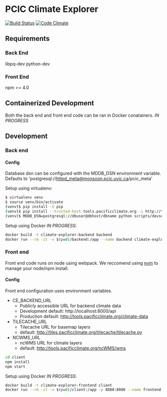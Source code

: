 # PCIC Climate Explorer

[![Build Status](https://travis-ci.org/pacificclimate/climate-explorer.svg?branch=master)](https://travis-ci.org/pacificclimate/climate-explorer)
[![Code Climate](https://codeclimate.com/github/pacificclimate/climate-explorer/badges/gpa.svg)](https://codeclimate.com/github/pacificclimate/climate-explorer)

## Requirements

### Back End

libpq-dev python-dev

### Front End

npm >= 4.0

## Containerized Development

Both the back end and front end code can be ran in Docker conatainers. *IN PROGRESS*

## Development

### Back end

#### Config

Database dsn can be configured with the MDDB_DSN environment variable. Defaults to 'postgresql://httpd_meta@monsoon.pcic.uvic.ca/pcic_meta'

Setup using virtualenv:

```bash
$ virtualenv venv
$ source venv/bin/activate
(venv)$ pip install -U pip
(venv)$ pip install --trusted-host tools.pacificclimate.org -i http://tools.pacificclimate.org/pypiserver/ -e .
(venv)$ MDDB_DSN=postgresql://dbuser@dbhost/dbname python scripts/devserver.py -p <port>
```

Setup using Docker *IN PROGRESS*:

```bash
docker build -t climate-explorer-backend backend
docker run --rm -it -v $(pwd)/backend:/app --name backend climate-explorer-backend
```

### Front end

Front end code runs on node using webpack. We reccomend using [nvm](https://github.com/creationix/nvm) to manage your node/npm install.

#### Config

Front end configuration uses environment variables.

* CE_BACKEND_URL
  * Publicly accessible URL for backend climate data
  * Development default: http://localhost:8000/api
  * Production default: http://tools.pacificclimate.org/climate-data
* TILECACHE_URL
  * Tilecache URL for basemap layers
  * default: http://tiles.pacificclimate.org/tilecache/tilecache.py
* NCWMS_URL
  * ncWMS URL for climate layers
  * default: http://tools.pacificclimate.org/ncWMS/wms

```bash  
cd client
npm install
npm start
```

Setup using Docker *IN PROGRESS*:

```bash
docker build -t climate-explorer-frontend client
docker run --rm -it -v $(pwd)/client:/app -p 8080:8080 --name frontend --link backend climate-explorer-frontend
```
